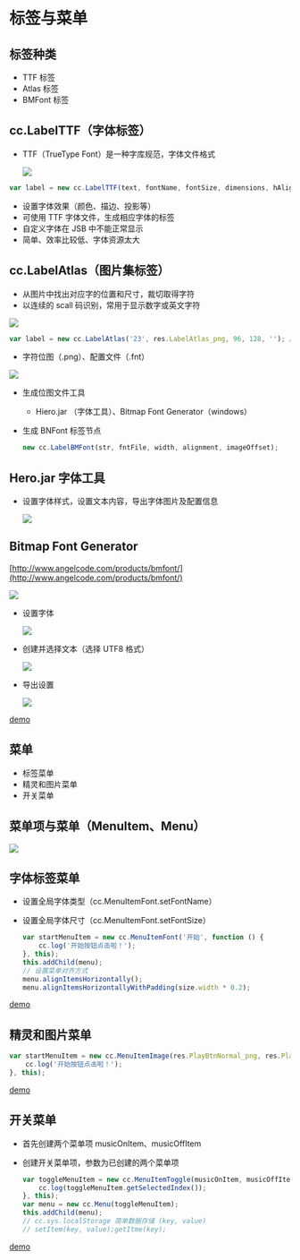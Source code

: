 # 标签与菜单

## 标签种类

- TTF 标签
- Atlas 标签
- BMFont 标签

## cc.LabelTTF（字体标签）

- TTF（TrueType Font）是一种字库规范，字体文件格式

  ![](../3a.png)

```javascript
var label = new cc.LabelTTF(text, fontName, fontSize, dimensions, hAlignment, vAlignment);
```

- 设置字体效果（颜色、描边、投影等）
- 可使用 TTF 字体文件，生成相应字体的标签
- 自定义字体在 JSB 中不能正常显示
- 简单、效率比较低、字体资源太大

## cc.LabelAtlas（图片集标签）

- 从图片中找出对应字的位置和尺寸，裁切取得字符
- 以连续的 scall 码识别，常用于显示数字或英文字符

![](../3b.png)

```javascript
var label = new cc.LabelAtlas('23', res.LabelAtlas_png, 96, 128, ''); // 字符、atlas图集、字宽、长、开始字符（效率比 TTF 标签高）
```

- 字符位图（.png）、配置文件（.fnt）

![](../3c.png)

- 生成位图文件工具

  - Hiero.jar （字体工具）、Bitmap Font Generator（windows）

- 生成 BNFont 标签节点

  ```javascript
  new cc.LabelBMFont(str, fntFile, width, alignment, imageOffset);
  ```

## Hero.jar 字体工具

- 设置字体样式，设置文本内容，导出字体图片及配置信息

  ![](../3d.png)

## Bitmap Font Generator

[http://www.angelcode.com/products/bmfont/](http://www.angelcode.com/products/bmfont/)

![](../3e.png)

- 设置字体

  ![](../3f.png)

- 创建并选择文本（选择 UTF8 格式）

  ![](../3g.png)

- 导出设置

  ![](../3h.png)

[demo](https://github.com/hewq/course-H5-Animation-and-Game-Development/tree/master/ch07/LS07/Demo1)

## 菜单

- 标签菜单
- 精灵和图片菜单
- 开关菜单

## 菜单项与菜单（MenuItem、Menu）

![](../3i.png)

## 字体标签菜单

- 设置全局字体类型（cc.MenuItemFont.setFontName）

- 设置全局字体尺寸（cc.MenuItemFont.setFontSize）

  ```javascript
  var startMenuItem = new cc.MenuItemFont('开始', function () {
      cc.log('开始按钮点击啦！');
  }, this);
  this.addChild(menu);
  // 设置菜单对齐方式
  menu.alignItemsHorizontally();
  menu.alignItemsHorizontallyWithPadding(size.width * 0.2);
  ```

[demo](https://github.com/hewq/course-H5-Animation-and-Game-Development/tree/master/ch07/LS07/Demo2)

## 精灵和图片菜单

```javascript
var startMenuItem = new cc.MenuItemImage(res.PlayBtnNormal_png, res.PlayBtnSelected_ong, function () {
    cc.log('开始按钮点击啦！');
}, this);
```

[demo](https://github.com/hewq/course-H5-Animation-and-Game-Development/tree/master/ch07/LS07/Demo3)

## 开关菜单

- 首先创建两个菜单项 musicOnItem、musicOffItem

- 创建开关菜单项，参数为已创建的两个菜单项

  ```javascript
  var toggleMenuItem = new cc.MenuItemToggle(musicOnItem, musicOffItem, function () {
      cc.log(toggleMenuItem.getSelectedIndex());
  }, this);
  var menu = new cc.Menu(toggleMenuItem);
  this.addChild(menu);
  // cc.sys.localStorage 简单数据存储 (key, value)
  // setItem(key, value);getItme(key);
  ```

[demo](https://github.com/hewq/course-H5-Animation-and-Game-Development/tree/master/ch07/LS07/Demo4)